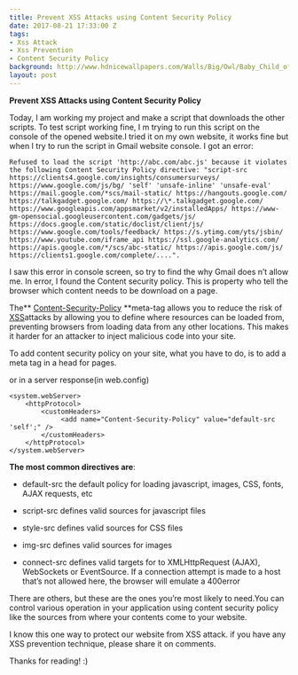 ```yaml
---
title: Prevent XSS Attacks using Content Security Policy
date: 2017-08-21 17:33:00 Z
tags:
- Xss Attack
- Xss Prevention
- Content Security Policy
background: http://www.hdnicewallpapers.com/Walls/Big/Owl/Baby_Child_of_Owl_Bird_Photo_Background.jpg
layout: post
---
```


**Prevent XSS Attacks using Content Security Policy**

Today, I am working my project and make a script that downloads the other scripts. To test script working fine, I m trying to run this script on the console of the opened website.I tried it on my own website, it works fine but when I try to run the script in Gmail website console. I got an error:

    Refused to load the script 'http://abc.com/abc.js' because it violates the following Content Security Policy ﻿directive: "script-src https://clients4.google.com/insights/consumersurveys/ ﻿https://www.google.com/js/bg/ 'self' 'unsafe-inline' 'unsafe-eval' ﻿https://mail.google.com/*scs/mail-static/ ﻿https://hangouts.google.com/ https://talkgadget.google.com/ ﻿https://\*.talkgadget.google.com/ ﻿https://www.googleapis.com/appsmarket/v2/installedApps/ ﻿https://www-gm-opensocial.googleusercontent.com/gadgets/js/ ﻿https://docs.google.com/static/doclist/client/js/ ﻿https://www.google.com/tools/feedback/ ﻿https://s.ytimg.com/yts/jsbin/ ﻿https://www.youtube.com/iframe_api ﻿https://ssl.google-analytics.com/ ﻿https://apis.google.com/*/scs/abc-static/ ﻿https://apis.google.com/js/ ﻿https://clients1.google.com/complete/....".

I saw this error in console screen, so try to find the why Gmail does n’t allow me. In error, I found the Content security policy. This is property who tell the browser which content needs to be download on a page.

The\*\* [Content-Security-Policy](https://content-security-policy.com/) \*\*meta-tag allows you to reduce the risk of [XSS](http://en.wikipedia.org/wiki/Cross-site_scripting)attacks by allowing you to define where resources can be loaded from, preventing browsers from loading data from any other locations. This makes it harder for an attacker to inject malicious code into your site.

To add content security policy on your site, what you have to do, is to add a meta tag in a head for pages.

<meta http-equiv="Content-Security-Policy" content="default-src 'self'">

or in a server response(in web.config)

    <system.webServer>
        <httpProtocol>
            <customHeaders>
                 <add name="Content-Security-Policy" value="default-src 'self';" />
            </customHeaders>
        </httpProtocol>
    </system.webServer>

**The most common directives are**:

* default-src the default policy for loading javascript, images, CSS, fonts, AJAX requests, etc

* script-src defines valid sources for javascript files

* style-src defines valid sources for CSS files

* img-src defines valid sources for images

* connect-src defines valid targets for to XMLHttpRequest (AJAX), WebSockets or EventSource. If a connection attempt is made to a host that’s not allowed here, the browser will emulate a 400error

There are others, but these are the ones you’re most likely to need.You can control various operation in your application using content security policy like the sources from where your contents come to your website.

I know this one way to protect our website from XSS attack. if you have any XSS prevention technique, please share it on comments.

Thanks for reading! :)